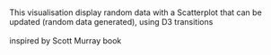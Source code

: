 <br>This visualisation display random data with a Scatterplot that can be updated (random data generated), using D3 transitions</br>
<br> inspired by Scott Murray book </br>

